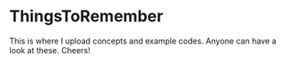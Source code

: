 # ThingsToRemember
This is where I upload concepts and example codes. Anyone can have a look at these. Cheers!
